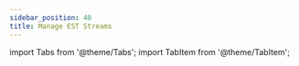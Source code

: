 ```yaml
---
sidebar_position: 40
title: Manage EST Streams
---
```

import Tabs from '@theme/Tabs';
import TabItem from '@theme/TabItem';

